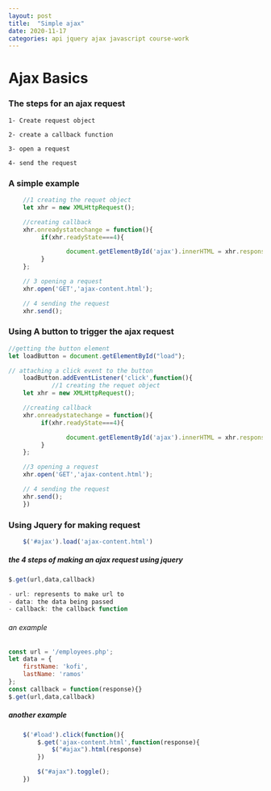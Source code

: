 ```yaml
---
layout: post
title:  "Simple ajax"
date: 2020-11-17   
categories: api jquery ajax javascript course-work
---
```



# Ajax Basics

### The steps for an ajax request

	1- Create request object

	2- create a callback function

	3- open a request

	4- send the request



### A simple example

```js
	//1 creating the requet object
	let xhr = new XMLHttpRequest();

	//creating callback
	xhr.onreadystatechange = function(){
		 if(xhr.readyState===4){

		 		document.getElementById('ajax').innerHTML = xhr.responseText;
		 }
	};

	// 3 opening a request
	xhr.open('GET','ajax-content.html');

	// 4 sending the request
	xhr.send();
```



### Using  A button to trigger the ajax request

```js
//getting the button element	
let loadButton = document.getElementById("load");

// attaching a click event to the button
	loadButton.addEventListener('click',function(){
			//1 creating the requet object
	let xhr = new XMLHttpRequest();

	//creating callback
	xhr.onreadystatechange = function(){
		 if(xhr.readyState===4){

		 		document.getElementById('ajax').innerHTML = xhr.responseText;
		 }
	};

	//3 opening a request
	xhr.open('GET','ajax-content.html');

	// 4 sending the request
	xhr.send();
	})

```



### Using Jquery for making request



```js
	$('#ajax').load('ajax-content.html')
```



##### the 4 steps of making an ajax request using jquery

```js
$.get(url,data,callback)

- url: represents to make url to
- data: the data being passed
- callback: the callback function
```



###### an example

```js
const url = '/employees.php';
let data = {
    firstName: 'kofi',
    lastName: 'ramos'
};
const callback = function(response){}
$.get(url,data,callback)
```



##### another example

```js
	$('#load').click(function(){
		$.get('ajax-content.html',function(response){
			$("#ajax").html(response)
		})

		$("#ajax").toggle();
	})

```